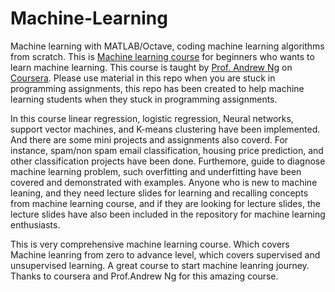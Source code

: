 # Machine-Learning
Machine learning with MATLAB/Octave, coding machine learning algorithms from scratch. This is [Machine learning course](https://www.coursera.org/learn/machine-learning?) for beginners who wants to learn machine learning. This course is taught by [Prof. Andrew Ng](https://en.wikipedia.org/wiki/Andrew_Ng) on [Coursera](coursera.org). Please use material in this repo when you are stuck in programming assignments, this repo has been created to help machine learning students when they stuck in programming assignments.

In this course linear regression, logistic regression, Neural networks, support vector machines, and K-means clustering have been implemented. And there are some mini projects and assignments also coverd. For instance, spam/non spam email classification, housing price prediction, and other classification projects have been done. Furthemore, guide to diagnose machine learning problem, such overfitting and underfitting have been covered and demonstrated with examples. Anyone who is new to machine leaning, and they need lecture slides for learning and recalling concepts from machine learning course, and if they are looking for lecture slides, the lecture slides have also been included in the repository for machine learning enthusiasts.

This is very comprehensive machine learning course. Which covers Machine leanring from zero to advance level, which covers supervised and unsupervised learning. A great course to start machine leanring journey. Thanks to coursera and Prof.Andrew Ng for this amazing course.
